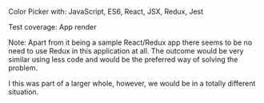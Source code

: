 Color Picker with:
  JavaScript, ES6, React, JSX, Redux, Jest

Test coverage:
  App render 

Note:
  Apart from it being a sample React/Redux app
  there seems to be no need to use Redux in this
  application at all. The outcome would be very
  similar using less code and  would be the
  preferred way of solving the problem.

  I this was part of a larger whole, however, 
  we would be in a totally different situation.

